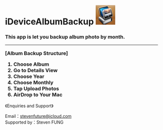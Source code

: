 # iDeviceAlbumBackup <img src="iDAB64.png">
<h3>
  This app is let you backup album photo by month.
  <hr>
  <p>[Album Backup Structure]</p>
  <ol>
  <li>Choose Album</li>
  <li>Go to Details View</li>
  <li>Choose Year</li>
  <li>Choose Monthly</li>
  <li>Tap Upload Photos</li>
  <li>AirDrop to Your Mac</li>
  </ol>
</h3>
<p>《Enquiries and Support》</p>
Email：<a href="mailto:stevenfuture@icloud.com">stevenfuture@icloud.com</a>
<br>
Supported by：Steven FUNG
